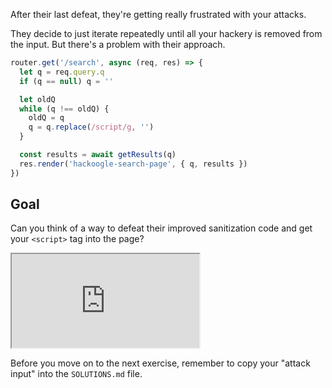 After their last defeat, they're getting really frustrated with your attacks.

They decide to just iterate repeatedly until all your hackery is removed from the input. But there's a problem with their approach.

```js
router.get('/search', async (req, res) => {
  let q = req.query.q
  if (q == null) q = ''

  let oldQ
  while (q !== oldQ) {
    oldQ = q
    q = q.replace(/script/g, '')
  }

  const results = await getResults(q)
  res.render('hackoogle-search-page', { q, results })
})
```

## Goal

Can you think of a way to defeat their improved sanitization code and get your `<script>` tag into the page?

<iframe src='http://localhost:4040'></iframe>

Before you move on to the next exercise, remember to copy your "attack input" into the `SOLUTIONS.md` file.
